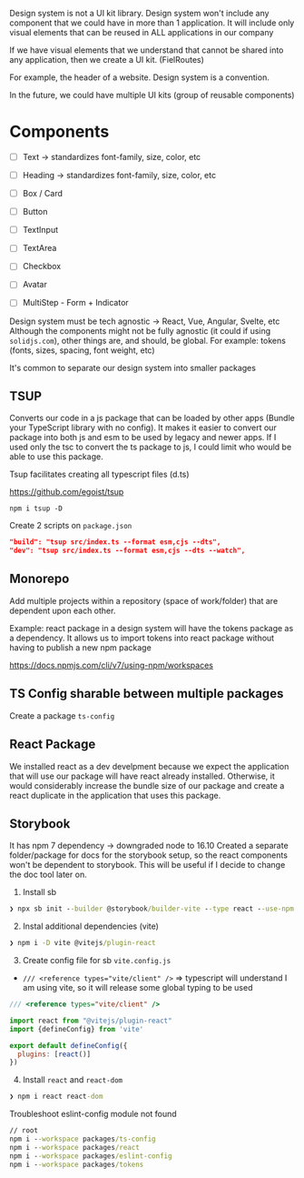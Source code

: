 Design system is not a UI kit library. Design system won't include any component that we could have
in more than 1 application. It will include only visual elements that can be reused in ALL applications in our company

If we have visual elements that we understand that cannot be shared into any application, then we create a UI kit. (FielRoutes)

For example, the header of a website. Design system is a convention.

In the future, we could have multiple UI kits (group of reusable components)

# Components

- [ ] Text -> standardizes font-family, size, color, etc
- [ ] Heading -> standardizes font-family, size, color, etc
- [ ] Box / Card
- [ ] Button
- [ ] TextInput
- [ ] TextArea
- [ ] Checkbox
- [ ] Avatar
- [ ] MultiStep - Form + Indicator


Design system must be tech agnostic -> React, Vue, Angular, Svelte, etc
Although the components might not be fully agnostic (it could if using `solidjs.com`),
other things are, and should, be global. For example: tokens (fonts, sizes, spacing, font weight, etc)

It's common to separate our design system into smaller packages


## TSUP
Converts our code in a js package that can be loaded by other apps (Bundle your TypeScript library with no config). It makes it easier to convert our package into both js and esm to be used by legacy and newer apps. If I used only the tsc to convert the ts package to js, I could limit who would be able to use this package.

Tsup facilitates creating all typescript files (d.ts)

https://github.com/egoist/tsup

```terminal
npm i tsup -D
```

Create 2 scripts on `package.json`

```json
"build": "tsup src/index.ts --format esm,cjs --dts",
"dev": "tsup src/index.ts --format esm,cjs --dts --watch",
```

## Monorepo
Add multiple projects within a repository (space of work/folder) that are dependent upon each other.

Example: react package in a design system will have the tokens package as a dependency. It allows us to import tokens into react package without having to publish a new npm package

https://docs.npmjs.com/cli/v7/using-npm/workspaces



## TS Config sharable between multiple packages
Create a package `ts-config`

## React Package
We installed react as a dev develpment because we expect the application that will use our package will have react already installed. Otherwise, it would considerably increase the bundle size of our package and create a react duplicate in the application that uses this package.

## Storybook
It has npm 7 dependency -> downgraded node to 16.10
Created a separate folder/package for docs for the storybook setup, so the react components won't be dependent to storybook. This will be useful if I decide to change the doc tool later on.

1. Install sb
```cmd
❯ npx sb init --builder @storybook/builder-vite --type react --use-npm
```

2. Instal additional dependencies (vite)

```cmd
❯ npm i -D vite @vitejs/plugin-react    
```

3. Create config file for sb `vite.config.js`
- `/// <reference types="vite/client" />` => typescript will understand I am using vite, so it will release some global typing to be used
```js
/// <reference types="vite/client" />

import react from "@vitejs/plugin-react"
import {defineConfig} from 'vite'

export default defineConfig({
  plugins: [react()]
})
```

4. Install `react` and `react-dom`

```cmd
❯ npm i react react-dom
```

Troubleshoot eslint-config module not found

```cmd
// root
npm i --workspace packages/ts-config 
npm i --workspace packages/react 
npm i --workspace packages/eslint-config 
npm i --workspace packages/tokens 
```